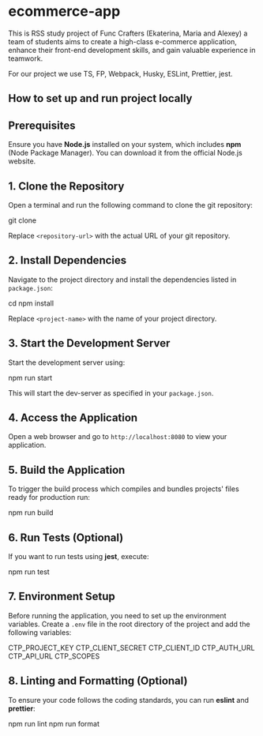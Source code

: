# ecommerce-app

This is RSS study project of Func Crafters (Ekaterina, Maria and Alexey) a team of students aims to create a high-class e-commerce application, enhance their front-end development skills, and gain valuable experience in teamwork.

For our project we use TS, FP, Webpack, Husky, ESLint, Prettier, jest.

## How to set up and run project locally

## Prerequisites

Ensure you have **Node.js** installed on your system, which includes **npm** (Node Package Manager). You can download it from the official Node.js website.

## 1. Clone the Repository

Open a terminal and run the following command to clone the git repository:

git clone <repository-url>

Replace `<repository-url>` with the actual URL of your git repository.

## 2. Install Dependencies

Navigate to the project directory and install the dependencies listed in `package.json`:

cd <project-name> npm install

Replace `<project-name>` with the name of your project directory.

## 3. Start the Development Server

Start the development server using:

npm run start

This will start the dev-server as specified in your `package.json`.

## 4. Access the Application

Open a web browser and go to `http://localhost:8080` to view your application.

## 5. Build the Application

To trigger the build process which compiles and bundles projects' files ready for production run:

npm run build

## 6. Run Tests (Optional)

If you want to run tests using **jest**, execute:

npm run test

## 7. Environment Setup

Before running the application, you need to set up the environment variables. Create a `.env` file in the root directory of the project and add the following variables:

CTP_PROJECT_KEY
CTP_CLIENT_SECRET
CTP_CLIENT_ID
CTP_AUTH_URL
CTP_API_URL
CTP_SCOPES

## 8. Linting and Formatting (Optional)

To ensure your code follows the coding standards, you can run **eslint** and **prettier**:

npm run lint
npm run format
